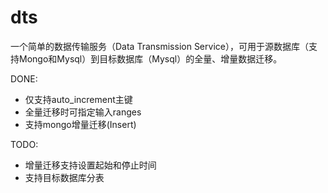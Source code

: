 # dts
一个简单的数据传输服务（Data Transmission Service），可用于源数据库（支持Mongo和Mysql）到目标数据库（Mysql）的全量、增量数据迁移。

DONE:
- 仅支持auto_increment主键
- 全量迁移时可指定输入ranges
- 支持mongo增量迁移(Insert)

TODO:
- 增量迁移支持设置起始和停止时间
- 支持目标数据库分表
